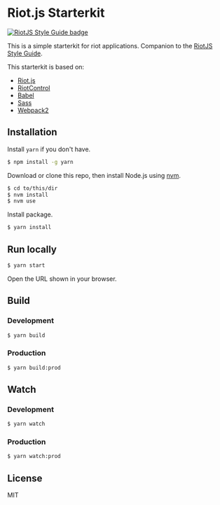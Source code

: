 # Riot.js Starterkit

[![RiotJS Style Guide badge](https://cdn.rawgit.com/voorhoede/riotjs-style-guide/master/riotjs-style-guide.svg)](https://github.com/voorhoede/riotjs-style-guide)

This is a simple starterkit for riot applications. Companion to the [RiotJS Style Guide](https://github.com/voorhoede/riotjs-style-guide).

This starterkit is based on:

* [Riot.js](http://riotjs.com/ "Riot.js — Simple and elegant component-based UI library · Riot.js")
* [RiotControl](https://github.com/jimsparkman/RiotControl/ "jimsparkman/RiotControl: Event Controller / Dispatcher For RiotJS, Inspired By Flux")
* [Babel](https://babeljs.io/ "Babel · The compiler for writing next generation JavaScript")
* [Sass](http://sass-lang.com/ "Sass: Syntactically Awesome Style Sheets")
* [Webpack2](https://webpack.js.org/ "webpack")

## Installation

Install `yarn` if you don't have.

```bash
$ npm install -g yarn
```

Download or clone this repo, then install Node.js using [nvm](https://github.com/creationix/nvm "creationix/nvm: Node Version Manager - Simple bash script to manage multiple active node.js versions").

```bash
$ cd to/this/dir
$ nvm install
$ nvm use
```

Install package.

```bash
$ yarn install
```

## Run locally

```bash
$ yarn start
```

Open the URL shown in your browser.

## Build

### Development

```bash
$ yarn build
```

### Production

```bash
$ yarn build:prod
```

## Watch

### Development

```bash
$ yarn watch
```

### Production

```bash
$ yarn watch:prod
```

## License

MIT
